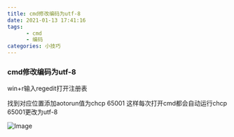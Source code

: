 ```yaml
---
title: cmd修改编码为utf-8
date: 2021-01-13 17:41:16
tags:
      - cmd
      - 编码
categories: 小技巧
---
```


### cmd修改编码为utf-8<!--more-->

win+r输入regedit打开注册表

找到对应位置添加aotorun值为chcp 65001 这样每次打开cmd都会自动运行chcp 65001更改为utf-8

![Image](https://picture-1304716932.cos.ap-chengdu.myqcloud.com/img/Image1111.png)
